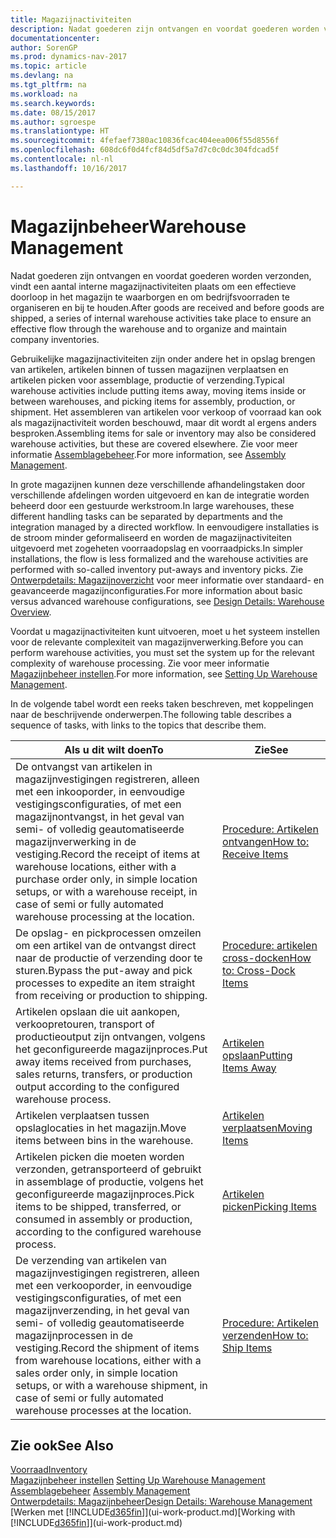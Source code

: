 ```yaml
---
title: Magazijnactiviteiten
description: Nadat goederen zijn ontvangen en voordat goederen worden verzonden, vindt een aantal interne magazijnactiviteiten plaats om een effectieve doorloop in het magazijn te waarborgen en om bedrijfsvoorraden te organiseren en bij te houden.
documentationcenter: 
author: SorenGP
ms.prod: dynamics-nav-2017
ms.topic: article
ms.devlang: na
ms.tgt_pltfrm: na
ms.workload: na
ms.search.keywords: 
ms.date: 08/15/2017
ms.author: sgroespe
ms.translationtype: HT
ms.sourcegitcommit: 4fefaef7380ac10836fcac404eea006f55d8556f
ms.openlocfilehash: 608dc6f0d4fcf84d5df5a7d7c0c0dc304fdcad5f
ms.contentlocale: nl-nl
ms.lasthandoff: 10/16/2017

---
```

# <a name="warehouse-management"></a><span data-ttu-id="07aa6-103">Magazijnbeheer</span><span class="sxs-lookup"><span data-stu-id="07aa6-103">Warehouse Management</span></span>
<span data-ttu-id="07aa6-104">Nadat goederen zijn ontvangen en voordat goederen worden verzonden, vindt een aantal interne magazijnactiviteiten plaats om een effectieve doorloop in het magazijn te waarborgen en om bedrijfsvoorraden te organiseren en bij te houden.</span><span class="sxs-lookup"><span data-stu-id="07aa6-104">After goods are received and before goods are shipped, a series of internal warehouse activities take place to ensure an effective flow through the warehouse and to organize and maintain company inventories.</span></span>

<span data-ttu-id="07aa6-105">Gebruikelijke magazijnactiviteiten zijn onder andere het in opslag brengen van artikelen, artikelen binnen of tussen magazijnen verplaatsen en artikelen picken voor assemblage, productie of verzending.</span><span class="sxs-lookup"><span data-stu-id="07aa6-105">Typical warehouse activities include putting items away, moving items inside or between warehouses, and picking items for assembly, production, or shipment.</span></span> <span data-ttu-id="07aa6-106">Het assembleren van artikelen voor verkoop of voorraad kan ook als magazijnactiviteit worden beschouwd, maar dit wordt al ergens anders besproken.</span><span class="sxs-lookup"><span data-stu-id="07aa6-106">Assembling items for sale or inventory may also be considered warehouse activities, but these are covered elsewhere.</span></span> <span data-ttu-id="07aa6-107">Zie voor meer informatie [Assemblagebeheer](assembly-assemble-items.md).</span><span class="sxs-lookup"><span data-stu-id="07aa6-107">For more information, see [Assembly Management](assembly-assemble-items.md).</span></span>  

<span data-ttu-id="07aa6-108">In grote magazijnen kunnen deze verschillende afhandelingstaken door verschillende afdelingen worden uitgevoerd en kan de integratie worden beheerd door een gestuurde werkstroom.</span><span class="sxs-lookup"><span data-stu-id="07aa6-108">In large warehouses, these different handling tasks can be separated by departments and the integration managed by a directed workflow.</span></span> <span data-ttu-id="07aa6-109">In eenvoudigere installaties is de stroom minder geformaliseerd en worden de magazijnactiviteiten uitgevoerd met zogeheten voorraadopslag en voorraadpicks.</span><span class="sxs-lookup"><span data-stu-id="07aa6-109">In simpler installations, the flow is less formalized and the warehouse activities are performed with so-called inventory put-aways and inventory picks.</span></span> <span data-ttu-id="07aa6-110">Zie [Ontwerpdetails: Magazijnoverzicht](design-details-warehouse-overview.md) voor meer informatie over standaard- en geavanceerde magazijnconfiguraties.</span><span class="sxs-lookup"><span data-stu-id="07aa6-110">For more information about basic versus advanced warehouse configurations, see [Design Details: Warehouse Overview](design-details-warehouse-overview.md).</span></span>

<span data-ttu-id="07aa6-111">Voordat u magazijnactiviteiten kunt uitvoeren, moet u het systeem instellen voor de relevante complexiteit van magazijnverwerking.</span><span class="sxs-lookup"><span data-stu-id="07aa6-111">Before you can perform warehouse activities, you must set the system up for the relevant complexity of warehouse processing.</span></span> <span data-ttu-id="07aa6-112">Zie voor meer informatie [Magazijnbeheer instellen](warehouse-setup-warehouse.md).</span><span class="sxs-lookup"><span data-stu-id="07aa6-112">For more information, see [Setting Up Warehouse Management](warehouse-setup-warehouse.md).</span></span>

 <span data-ttu-id="07aa6-113">In de volgende tabel wordt een reeks taken beschreven, met koppelingen naar de beschrijvende onderwerpen.</span><span class="sxs-lookup"><span data-stu-id="07aa6-113">The following table describes a sequence of tasks, with links to the topics that describe them.</span></span>   

|<span data-ttu-id="07aa6-114">**Als u dit wilt doen**</span><span class="sxs-lookup"><span data-stu-id="07aa6-114">**To**</span></span>|<span data-ttu-id="07aa6-115">**Zie**</span><span class="sxs-lookup"><span data-stu-id="07aa6-115">**See**</span></span>|  
|------------|-------------|  
|<span data-ttu-id="07aa6-116">De ontvangst van artikelen in magazijnvestigingen registreren, alleen met een inkooporder, in eenvoudige vestigingsconfiguraties, of met een magazijnontvangst, in het geval van semi- of volledig geautomatiseerde magazijnverwerking in de vestiging.</span><span class="sxs-lookup"><span data-stu-id="07aa6-116">Record the receipt of items at warehouse locations, either with a purchase order only, in simple location setups, or with a warehouse receipt, in case of semi or fully automated warehouse processing at the location.</span></span>|[<span data-ttu-id="07aa6-117">Procedure: Artikelen ontvangen</span><span class="sxs-lookup"><span data-stu-id="07aa6-117">How to: Receive Items</span></span>](warehouse-how-receive-items.md)|
|<span data-ttu-id="07aa6-118">De opslag- en pickprocessen omzeilen om een artikel van de ontvangst direct naar de productie of verzending door te sturen.</span><span class="sxs-lookup"><span data-stu-id="07aa6-118">Bypass the put-away and pick processes to expedite an item straight from receiving or production to shipping.</span></span>|[<span data-ttu-id="07aa6-119">Procedure: artikelen cross-docken</span><span class="sxs-lookup"><span data-stu-id="07aa6-119">How to: Cross-Dock Items</span></span>](warehouse-how-to-cross-dock-items.md)|    
|<span data-ttu-id="07aa6-120">Artikelen opslaan die uit aankopen, verkoopretouren, transport of productieoutput zijn ontvangen, volgens het geconfigureerde magazijnproces.</span><span class="sxs-lookup"><span data-stu-id="07aa6-120">Put away items received from purchases, sales returns, transfers, or production output according to the configured warehouse process.</span></span>|[<span data-ttu-id="07aa6-121">Artikelen opslaan</span><span class="sxs-lookup"><span data-stu-id="07aa6-121">Putting Items Away</span></span>](warehouse-put-away-items.md)|
|<span data-ttu-id="07aa6-122">Artikelen verplaatsen tussen opslaglocaties in het magazijn.</span><span class="sxs-lookup"><span data-stu-id="07aa6-122">Move items between bins in the warehouse.</span></span>|[<span data-ttu-id="07aa6-123">Artikelen verplaatsen</span><span class="sxs-lookup"><span data-stu-id="07aa6-123">Moving Items</span></span>](warehouse-move-items.md)|
|<span data-ttu-id="07aa6-124">Artikelen picken die moeten worden verzonden, getransporteerd of gebruikt in assemblage of productie, volgens het geconfigureerde magazijnproces.</span><span class="sxs-lookup"><span data-stu-id="07aa6-124">Pick items to be shipped, transferred, or consumed in assembly or production, according to the configured warehouse process.</span></span>|[<span data-ttu-id="07aa6-125">Artikelen picken</span><span class="sxs-lookup"><span data-stu-id="07aa6-125">Picking Items</span></span>](warehouse-pick-items.md)|
|<span data-ttu-id="07aa6-126">De verzending van artikelen van magazijnvestigingen registreren, alleen met een verkooporder, in eenvoudige vestigingsconfiguraties, of met een magazijnverzending, in het geval van semi- of volledig geautomatiseerde magazijnprocessen in de vestiging.</span><span class="sxs-lookup"><span data-stu-id="07aa6-126">Record the shipment of items from warehouse locations, either with a sales order only, in simple location setups, or with a warehouse shipment, in case of semi or fully automated warehouse processes at the location.</span></span>|[<span data-ttu-id="07aa6-127">Procedure: Artikelen verzenden</span><span class="sxs-lookup"><span data-stu-id="07aa6-127">How to: Ship Items</span></span>](warehouse-how-ship-items.md)|  

## <a name="see-also"></a><span data-ttu-id="07aa6-128">Zie ook</span><span class="sxs-lookup"><span data-stu-id="07aa6-128">See Also</span></span>  
 [<span data-ttu-id="07aa6-129">Voorraad</span><span class="sxs-lookup"><span data-stu-id="07aa6-129">Inventory</span></span>](inventory-manage-inventory.md)  
 <span data-ttu-id="07aa6-130">[Magazijnbeheer instellen](warehouse-setup-warehouse.md)   </span><span class="sxs-lookup"><span data-stu-id="07aa6-130">[Setting Up Warehouse Management](warehouse-setup-warehouse.md)   </span></span>  
 <span data-ttu-id="07aa6-131">[Assemblagebeheer](assembly-assemble-items.md)  </span><span class="sxs-lookup"><span data-stu-id="07aa6-131">[Assembly Management](assembly-assemble-items.md)  </span></span>  
[<span data-ttu-id="07aa6-132">Ontwerpdetails: Magazijnbeheer</span><span class="sxs-lookup"><span data-stu-id="07aa6-132">Design Details: Warehouse Management</span></span>](design-details-warehouse-management.md)  
 <span data-ttu-id="07aa6-133">[Werken met [!INCLUDE[d365fin](includes/d365fin_md.md)]](ui-work-product.md)</span><span class="sxs-lookup"><span data-stu-id="07aa6-133">[Working with [!INCLUDE[d365fin](includes/d365fin_md.md)]](ui-work-product.md)</span></span>  

